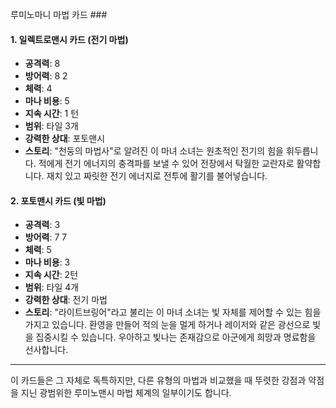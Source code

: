 루미노마니 마법 카드 ###

#### 1. 일렉트로맨시 카드 (전기 마법)

- **공격력**: 8
- **방어력**: 8 2
- **체력**: 4
- **마나 비용**: 5
- **지속 시간**: 1 턴
- **범위**: 타일 3개
- **강력한 상대**: 포토맨시
- **스토리**: "천둥의 마법사"로 알려진 이 마녀 소녀는 원초적인 전기의 힘을 휘두릅니다. 적에게 전기 에너지의 충격파를 보낼 수 있어 전장에서 탁월한 교란자로 활약합니다. 재치 있고 짜릿한 전기 에너지로 전투에 활기를 불어넣습니다.

#### 2. 포토맨시 카드 (빛 마법)

- **공격력**: 3
- **방어력**: 7 7
- **체력**: 5
- **마나 비용**: 3
- **지속 시간**: 2턴
- **범위**: 타일 4개
- **강력한 상대**: 전기 마법
- **스토리**: "라이트브링어"라고 불리는 이 마녀 소녀는 빛 자체를 제어할 수 있는 힘을 가지고 있습니다. 환영을 만들어 적의 눈을 멀게 하거나 레이저와 같은 광선으로 빛을 집중시킬 수 있습니다. 우아하고 빛나는 존재감으로 아군에게 희망과 명료함을 선사합니다.

---

이 카드들은 그 자체로 독특하지만, 다른 유형의 마법과 비교했을 때 뚜렷한 강점과 약점을 지닌 광범위한 루미노맨시 마법 체계의 일부이기도 합니다.